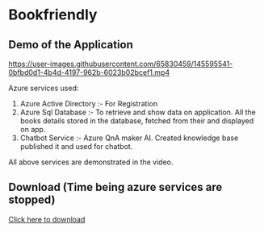 # Bookfriendly

## Demo of the Application



https://user-images.githubusercontent.com/65830459/145595541-0bfbd0d1-4b4d-4197-962b-6023b02bcef1.mp4

Azure services used:
1) Azure Active Directory :- For Registration
2) Azure Sql Database :- To retrieve and show data on application. All the books details stored in the database, fetched from their and displayed on app.
3) Chatbot Service :- Azure QnA maker AI. Created knowledge base published it and used for chatbot.

All above services are demonstrated in the video.

## Download (Time being azure services are stopped)
<a href="https://github.com/amonikag/SmartReaders/releases/download/untagged-dccc26a318ae6107b613/SmartReaders.apk"> Click here to download </a>

